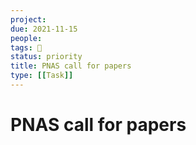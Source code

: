 ```yaml
---
project:
due: 2021-11-15
people:
tags: 🧨
status: priority
title: PNAS call for papers
type: [[Task]]
---
```


# PNAS call for papers